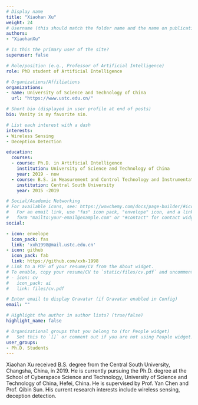 ```yaml
---
# Display name
title: "Xiaohan Xu"
weight: 24
# Username (this should match the folder name and the name on publications)
authors:
- "XiaohanXu"

# Is this the primary user of the site?
superuser: false

# Role/position (e.g., Professor of Artificial Intelligence)
role: PhD student of Artificial Intelligence

# Organizations/Affiliations
organizations:
- name: University of Science and Technology of China
  url: "https://www.ustc.edu.cn/"

# Short bio (displayed in user profile at end of posts)
bio: Vanity is my favorite sin.

# List each interest with a dash
interests:
- Wireless Sensing
- Deception Detection

education:
  courses:
  - course: Ph.D. in Artificial Intelligence
    institution: University of Science and Technology of China
    year: 2019 - now
  - course: B.S. in Measurement and Control Technology and Instrumentation Program
    institution: Central South University
    year: 2015 -2019

# Social/Academic Networking
# For available icons, see: https://wowchemy.com/docs/page-builder/#icons
#   For an email link, use "fas" icon pack, "envelope" icon, and a link in the
#   form "mailto:your-email@example.com" or "#contact" for contact widget.
social:

- icon: envelope
  icon_pack: fas
  link: 'xxh1998@mail.ustc.edu.cn'
- icon: github
  icon_pack: fab
  link: https://github.com/xxh-1998
# Link to a PDF of your resume/CV from the About widget.
# To enable, copy your resume/CV to `static/files/cv.pdf` and uncomment the lines below.
# - icon: cv
#   icon_pack: ai
#   link: files/cv.pdf

# Enter email to display Gravatar (if Gravatar enabled in Config)
email: ""

# Highlight the author in author lists? (true/false)
highlight_name: false

# Organizational groups that you belong to (for People widget)
#   Set this to `[]` or comment out if you are not using People widget.
user_groups:
- Ph.D. Students
---
```


Xiaohan Xu received B.S. degree from the Central South University, Changsha, China, in 2019. He is currently pursuing the Ph.D. degree at the School of Cyberspace Science and Technology, University of Science and Technology of China, Hefei, China. He is supervised by Prof. Yan Chen and Prof. Qibin Sun. His current research interests include wireless sensing, deception detection.
